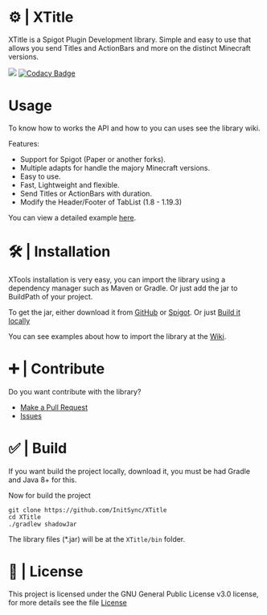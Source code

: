 # ⚙️ | XTitle
XTitle is a Spigot Plugin Development library. Simple and easy to use that allows you send Titles and ActionBars and more on the distinct Minecraft versions.

[![](https://jitpack.io/v/InitSync/XTitle.svg)](https://jitpack.io/#InitSync/XTitle)
[![Codacy Badge](https://app.codacy.com/project/badge/Grade/c6aa86d7571b459b99de59a86ecb5e6f)](https://www.codacy.com/gh/InitSync/XTitle/dashboard?utm_source=github.com&amp;utm_medium=referral&amp;utm_content=InitSync/XTitle&amp;utm_campaign=Badge_Grade)

# Usage
To know how to works the API and how to you can uses see the library wiki.

Features:
* Support for Spigot (Paper or another forks).
* Multiple adapts for handle the majory Minecraft versions.
* Easy to use.
* Fast, Lightweight and flexible.
* Send Titles or ActionBars with duration.
* Modify the Header/Footer of TabList (1.8 - 1.19.3)

You can view a detailed example [here](docs/ExamplePlugin.java).

# 🛠️ | Installation
XTools installation is very easy, you can import the library using a dependency manager such as Maven or Gradle. Or just add the jar to BuildPath of your project.

To get the jar, either download it from [GitHub](https://github.com/InitSync/XTutle/releases) or [Spigot](https://www.spigotmc.org/resources/xconfig.105977/). Or just [Build it locally](https://github.com/InitSync/XTitle#--build)

You can see examples about how to import the library at the [Wiki](https://github.com/InitSync/XTitle/wiki/Installation).

# ➕ | Contribute
Do you want contribute with the library?

* [Make a Pull Request](https://github.com/InitSync/XTitle/compare)
* [Issues](https://github.com/InitSync/XTitle/issues/new)

# ✅ | Build
If you want build the project locally, download it, you must be had Gradle and Java 8+ for this.

Now for build the project
```
git clone https://github.com/InitSync/XTitle
cd XTitle
./gradlew shadowJar
```

The library files (*.jar) will be at the `XTitle/bin` folder.

# 🎫 | License
This project is licensed under the GNU General Public License v3.0 license, for more details see the file [License](LICENSE)
